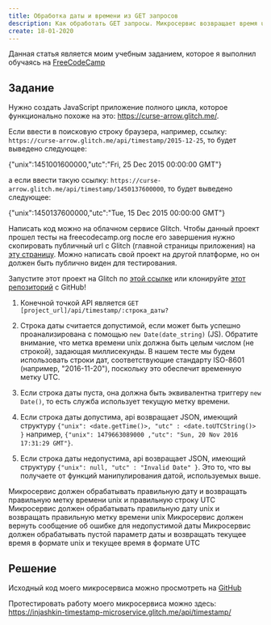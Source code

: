 ```yaml
---
title: Обработка даты и времени из GET запросов
description: Как обработать GET запросы. Микросервис возвращает время unix и utc в формате JSON
create: 18-01-2020
---
```


Данная статья является моим учебным заданием, которое я выполнил обучаясь на [FreeCodeCamp](https://www.freecodecamp.org/learn/apis-and-microservices/apis-and-microservices-projects/timestamp-microservice)

## Задание

Нужно создать JavaScript приложение полного цикла, которое функционально похоже на это: https://curse-arrow.glitch.me/.

Если ввести в поисковую строку браузера, например, ссылку: `https://curse-arrow.glitch.me/api/timestamp/2015-12-25`, то будет выведено следующее:

{"unix":1451001600000,"utc":"Fri, 25 Dec 2015 00:00:00 GMT"}

а если ввести такую ссылку: `https://curse-arrow.glitch.me/api/timestamp/1450137600000`, то будет выведено следующее:

{"unix":1450137600000,"utc":"Tue, 15 Dec 2015 00:00:00 GMT"}

Написать код можно на облачном сервисе Glitch. Чтобы данный проект прошел тесты на freecodecamp.org после его завершения нужно скопировать публичный url с Glitch (главной страницы приложения) на [эту страницу](https://www.freecodecamp.org/learn/apis-and-microservices/apis-and-microservices-projects/timestamp-microservice). Можно написать свой проект на другой платформе, но он должен быть публично виден для тестирования.

Запустите этот проект на Glitch по [этой ссылке](https://glitch.com/edit/#!/remix/clone-from-repo?REPO_URL=https://github.com/freeCodeCamp/boilerplate-project-timestamp/) или клонируйте [этот репозиторий](https://github.com/freeCodeCamp/boilerplate-project-timestamp/) с GitHub!

1. Конечной точкой API является `GET [project_url]/api/timestamp/:строка_даты?`

2. Строка даты считается допустимой, если может быть успешно проанализирована с помощью `new Date(date_string)` (JS). Обратите внимание, что метка времени unix должна быть целым числом (не строкой), задающая миллисекунды. В нашем тесте мы будем использовать строки дат, соответствующие стандарту ISO-8601 (например, "2016-11-20"), поскольку это обеспечит временную метку UTC.
3. Если строка даты пуста, она должна быть эквивалентна триггеру `new Date()`, то есть служба использует текущую метку времени.
4. Если строка даты допустима, api возвращает JSON, имеющий структуру `{"unix": <date.getTime()>, "utc" : <date.toUTCString()> }` например, `{"unix": 1479663089000 ,"utc": "Sun, 20 Nov 2016 17:31:29 GMT"}`.
5. Если строка даты недопустима, api возвращает JSON, имеющий структуру `{"unix": null, "utc" : "Invalid Date" }`. Это то, что вы получаете от функций манипулирования датой, используемых выше.

Микросервис должен обрабатывать правильную дату и возвращать правильную метку времени unix и правильную строку UTC
Микросервис должен обрабатывать правильную дату unix и возвращать правильную метку времени unix
Микросервис должен вернуть сообщение об ошибке для недопустимой даты
Микросервис должен обрабатывать пустой параметр даты и возвращать текущее время в формате unix и текущее время в формате UTC

## Решение

Исходный код моего микросервиса можно просмотреть на [GitHub](https://github.com/injashkin/timestamp-microservice)

Протестировать работу моего микросервиса можно здесь: https://injashkin-timestamp-microservice.glitch.me/api/timestamp/
